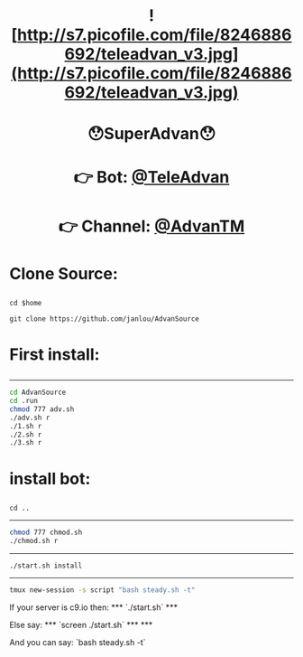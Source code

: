 # <p align="center">  <p align="center">![http://s7.picofile.com/file/8246886692/teleadvan_v3.jpg](http://s7.picofile.com/file/8246886692/teleadvan_v3.jpg)
# <p align="center">😯SuperAdvan😯
# <p align="center">👉 Bot: [@TeleAdvan](http://telegram.me/teleadvan)
# <p align="center">👉 Channel: [@AdvanTM](http://telegram.me/AdvanTM)

# <p align="left">Clone Source:
```
cd $home
```
```
git clone https://github.com/janlou/AdvanSource
```
# <p align="left">First install:
***
```bash
cd AdvanSource
cd .run
chmod 777 adv.sh
./adv.sh r
./1.sh r
./2.sh r
./3.sh r
```
# <p align="left">install bot:
```
cd ..
```
***
```bash
chmod 777 chmod.sh
./chmod.sh r
```
***
`./start.sh install`
***
```bash
tmux new-session -s script "bash steady.sh -t"
```
<p align="left">If your server is c9.io then:
***
`./start.sh`
***
<p align="left">Else say:
***
`screen ./start.sh`
***
***
<p align="left">And you can say:
`bash steady.sh -t`
